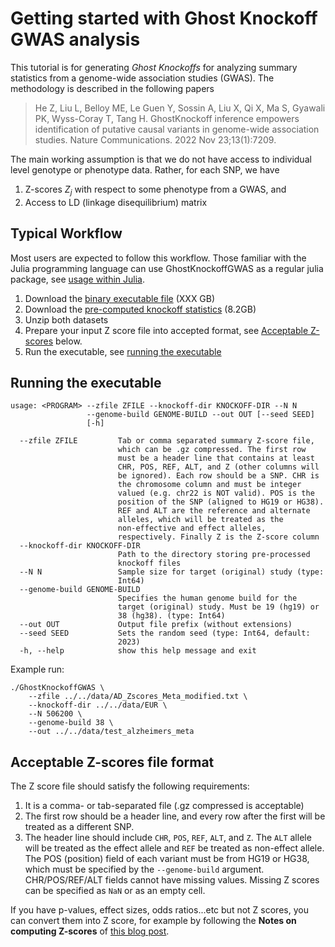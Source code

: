 
# Getting started with Ghost Knockoff GWAS analysis

This tutorial is for generating *Ghost Knockoffs* for analyzing summary statistics from a genome-wide association studies (GWAS). The methodology is described in the following papers

> He Z, Liu L, Belloy ME, Le Guen Y, Sossin A, Liu X, Qi X, Ma S, Gyawali PK, Wyss-Coray T, Tang H. GhostKnockoff inference empowers identification of putative causal variants in genome-wide association studies. Nature Communications. 2022 Nov 23;13(1):7209.

The main working assumption is that we do not have access to individual level genotype or phenotype data. Rather, for each SNP, we have

1. Z-scores $Z_j$ with respect to some phenotype from a GWAS, and
2. Access to LD (linkage disequilibrium) matrix

## Typical Workflow

Most users are expected to follow this workflow. Those familiar with the Julia programming language can use GhostKnockoffGWAS as a regular julia package, see [usage within Julia](https://biona001.github.io/GhostKnockoffGWAS/dev/man/julia).

1. Download the [binary executable file]() (XXX GB)
2. Download the [pre-computed knockoff statistics](https://drive.google.com/file/d/1_ajlxFWE2MCSgBXDgDbeZh9Lq721WANA/view) (8.2GB)
3. Unzip both datasets
4. Prepare your input Z score file into accepted format, see [Acceptable Z-scores](https://biona001.github.io/GhostKnockoffGWAS/dev/man/getting_started/#Acceptable-Z-scores-format) below. 
5. Run the executable, see [running the executable](https://biona001.github.io/GhostKnockoffGWAS/dev/man/getting_started/#Running-the-executable)

## Running the executable

```shell
usage: <PROGRAM> --zfile ZFILE --knockoff-dir KNOCKOFF-DIR --N N
                 --genome-build GENOME-BUILD --out OUT [--seed SEED]
                 [-h]

  --zfile ZFILE         Tab or comma separated summary Z-score file,
                        which can be .gz compressed. The first row
                        must be a header line that contains at least
                        CHR, POS, REF, ALT, and Z (other columns will
                        be ignored). Each row should be a SNP. CHR is
                        the chromosome column and must be integer
                        valued (e.g. chr22 is NOT valid). POS is the
                        position of the SNP (aligned to HG19 or HG38).
                        REF and ALT are the reference and alternate
                        alleles, which will be treated as the
                        non-effective and effect alleles,
                        respectively. Finally Z is the Z-score column
  --knockoff-dir KNOCKOFF-DIR
                        Path to the directory storing pre-processed
                        knockoff files
  --N N                 Sample size for target (original) study (type:
                        Int64)
  --genome-build GENOME-BUILD
                        Specifies the human genome build for the
                        target (original) study. Must be 19 (hg19) or
                        38 (hg38). (type: Int64)
  --out OUT             Output file prefix (without extensions)
  --seed SEED           Sets the random seed (type: Int64, default:
                        2023)
  -h, --help            show this help message and exit
```

Example run:
```shell
./GhostKnockoffGWAS \
    --zfile ../../data/AD_Zscores_Meta_modified.txt \
    --knockoff-dir ../../data/EUR \
    --N 506200 \
    --genome-build 38 \
    --out ../../data/test_alzheimers_meta
```

## Acceptable Z-scores file format

The Z score file should satisfy the following requirements:
1. It is a comma- or tab-separated file (.gz compressed is acceptable)
2. The first row should be a header line, and every row after the first will be treated as a different SNP. 
3. The header line should include `CHR`, `POS`, `REF`, `ALT`, and `Z`. The `ALT` allele will be treated as the effect allele and `REF` be treated as non-effect allele. The POS (position) field of each variant must be from HG19 or HG38, which must be specified by the `--genome-build` argument. CHR/POS/REF/ALT fields cannot have missing values. Missing Z scores can be specified as `NaN` or as an empty cell.

If you have p-values, effect sizes, odds ratios...etc but not Z scores, you can convert them into Z score, for example by following the **Notes on computing Z-scores** of [this blog post](https://huwenboshi.github.io/data%20management/2017/11/23/tips-for-formatting-gwas-summary-stats.html). 
